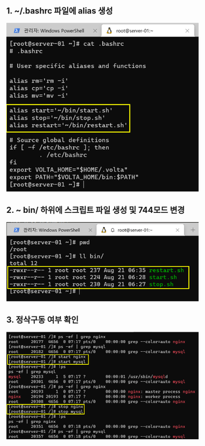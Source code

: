 ## 1. ~/.bashrc 파일에 alias 생성
  ![서버정보](./img/check_aias.png)

## 2. ~ bin/ 하위에 스크립트 파일 생성 및 744모드 변경 
  ![터미널에서 NCP MySQL 접속](./img/check_scriptFile.png)  

## 3. 정삭구동 여부 확인
  ![encrypt 적용된 도메인 화면](./img/test.png)  